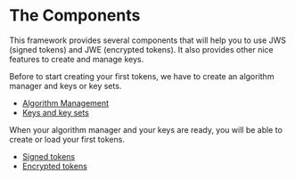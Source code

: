 The Components
==============

This framework provides several components that will help you to use JWS (signed tokens) and JWE (encrypted tokens).
It also provides other nice features to create and manage keys. 

Before to start creating your first tokens, we have to create an algorithm manager and keys or key sets.

* [Algorithm Management](components/jwa/index.md)
* [Keys and key sets](components/jwk/index.md)

When your algorithm manager and your keys are ready, you will be able to create or load your first tokens.

* [Signed tokens](components/jws/index.md)
* [Encrypted tokens](components/jwe/index.md)
